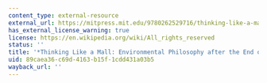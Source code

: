 ```yaml
---
content_type: external-resource
external_url: https://mitpress.mit.edu/9780262529716/thinking-like-a-mall/
has_external_license_warning: true
license: https://en.wikipedia.org/wiki/All_rights_reserved
status: ''
title: '*Thinking Like a Mall: Environmental Philosophy after the End of Nature*'
uid: 89caea36-c69d-4163-b15f-1cdd431a03b5
wayback_url: ''
---
```

